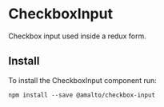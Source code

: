 # CheckboxInput

Checkbox input used inside a redux form.

## Install

To install the CheckboxInput component run:

```terminal
npm install --save @amalto/checkbox-input
```
